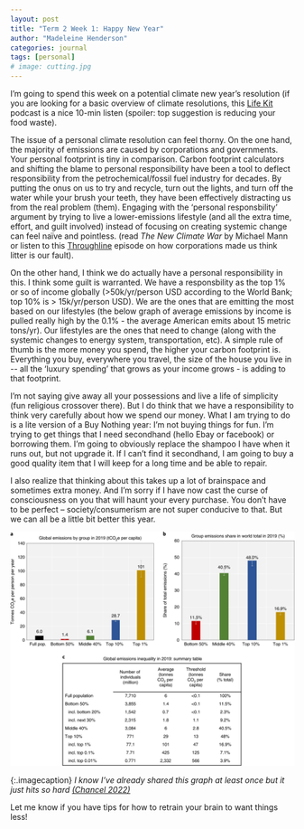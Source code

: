 ```yaml
---
layout: post
title: "Term 2 Week 1: Happy New Year"
author: "Madeleine Henderson"
categories: journal
tags: [personal]
# image: cutting.jpg
---
```


I’m going to spend this week on a potential climate new year’s resolution (if you are looking for a basic overview of climate resolutions, this [Life Kit](https://open.spotify.com/episode/0hZfa8SABvhuJSgahJLQfC?si=89c4c8a213424b92) podcast is a nice 10-min listen (spoiler: top suggestion is reducing your food waste).

The issue of a personal climate resolution can feel thorny. On the one hand, the majority of emissions are caused by corporations and governments. Your personal footprint is tiny in comparison. Carbon footprint calculators and shifting the blame to personal responsibility have been a tool to deflect responsibility from the petrochemical/fossil fuel industry for decades. By putting the onus on us to try and recycle, turn out the lights, and turn off the water while your brush your teeth, they have been effectively distracting us from the real problem (them). Engaging with the ‘personal responsbility’ argument by trying to live a lower-emissions lifestyle (and all the extra time, effort, and guilt involved) instead of focusing on creating systemic change can feel naïve and pointless. (read _The New Climate War_ by Michael Mann or listen to this [Throughline](https://open.spotify.com/episode/2DPUWG4bcGFCpJWfUmI6xu?si=d1061f639b87494e&nd=1) episode on how corporations made us think litter is our fault).

On the other hand, I think we do actually have a personal responsibility in this. I think some guilt is warranted. We have a responsbility as the top 1% or so of income globally (>50k/yr/person USD according to the World Bank; top 10% is > 15k/yr/person USD). We are the ones that are emitting the most based on our lifestyles (the below graph of average emissions by income is pulled really high by the 0.1% - the average American emits about 15 metric tons/yr). Our lifestyles are the ones that need to change (along with the systemic changes to energy system, transportation, etc). A simple rule of thumb is the more money you spend, the higher your carbon footprint is. Everything you buy, everywhere you travel, the size of the house you live in --  all the ‘luxury spending’ that grows as your income grows -  is adding to that footprint. 

I’m not saying give away all your possessions and live a life of simplicity (fun religious crossover there). But I do think that we have a responsibility to think very carefully about how we spend our money. What I am trying to do is a lite version of a Buy Nothing year: I’m not buying things for fun. I’m trying to get things that I need secondhand (hello Ebay or facebook) or borrowing them. I’m going to obviously replace the shampoo I have when it runs out, but not upgrade it. If I can’t find it secondhand, I am going to buy a good quality item that I will keep for a long time and be able to repair. 

I also realize that thinking about this takes up a lot of brainspace and sometimes extra money. And I’m sorry if I have now cast the curse of consciousness on you that will haunt your every purchase. You don’t have to be perfect – society/consumerism are not super conducive to that. But we can all be a little bit better this year. 

![The top 10% by income are responsible for nearly half of all carbon emissions](../assets/img/global_carbon_inequality.webp "Global carbon inequality")

{:.imagecaption}
_I know I’ve already shared this graph at least once but it just hits so hard [(Chancel 2022)](https://doi.org/10.1038/s41893-022-00955-z)_ 

Let me know if you have tips for how to retrain your brain to want things less!

